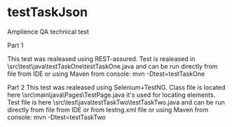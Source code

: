 # testTaskJson
Amplience QA technical test

Part 1
 
 This test was realeased using REST-assured. Test is realeased in \src\test\java\testTaskOne\testTaskOne.java and can be run directly from file from IDE or using Maven from console:
 mvn -Dtest=testTaskOne

Part 2
This test was realeased using Selenium+TestNG.
Class file is located here \src\main\java\Pages\TestPage.java it's used for locating elements.
Test file is here \src\test\java\testTaskTwo\testTaskTwo.java and can be run directly from file from IDE or from testng.xml file or using Maven from console:
 mvn -Dtest=testTaskTwo
